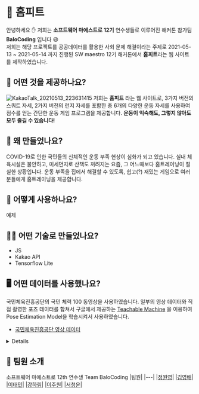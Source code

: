 # :muscle: 홈피트

안녕하세요 :raised_hand: 저희는 **소프트웨어 마에스트로 12기** 연수생들로 이루어진 해커톤 참가팀 **BaloCoding** 입니다 :smiley:   
저희는 해당 프로젝트를 공공데이터를 활용한 사회 문제 해결이라는 주제로
2021-05-13 ~ 2021-05-14 까지 진행된 SW maestro 12기 해커톤에서 **홈피트**라는 웹 사이트를 제작하였습니다. 

## 🤔 어떤 것을 제공하나요?

![KakaoTalk_20210513_223631415](https://user-images.githubusercontent.com/38045080/118143606-81017980-b446-11eb-907f-8c37191c576b.png)
저희는 **홈피트** 라는 웹 사이트로, 3가지 버전의 스쿼트 자세, 2가지 버전의 런지 자세를 포함한 총 6개의 다양한 운동 자세를 사용하여 점수를 얻는 간단한 운동 게임 프로그램을 제공합니다. **운동이 익숙해도, 그렇지 않아도 모두 즐길 수 있습니다!**   

## 🙋 왜 만들었나요?

COVID-19로 인한 국민들의 신체적인 운동 부족 현상이 심화가 되고 있습니다. 실내 체육시설은 불안하고, 미세먼지로 산책도 꺼려지는 요즘, 그 어느때보다 홈트레이닝이 절실한 상황입니다. 운동 부족을 집에서 해결할 수 있도록, 쉽고(?) 재밌는 게임으로 여러분들에게 홈트레이닝을 제공합니다.


## 🤷 어떻게 사용하나요?

예제

## 🧑‍💻 어떤 기술로 만들었나요?
- JS
- Kakao API
- Tensorflow Lite

## 🖥 어떤 데이터를 사용했나요?
국민체육진흥공단의 국민 체력 100 동영상을 사용하였습니다.
일부의 영상 데이터와 직접 촬영한 포즈 데이터를 합쳐서 구글에서 제공하는 [Teachable Machine](https://teachablemachine.withgoogle.com/train/pose) 을 이용하여 Pose Estimation Model을 학습시켜서 사용하였습니다.
- [국민체육진흥공단 영상 데이터](https://nfa.kspo.or.kr/front/movie/movieTypeList.do)

<details>
공공데이터에 직접 촬영한 데이터를 추가하여 각 클래스 총 100장씩을 훈련시켰습니다.

![image](https://user-images.githubusercontent.com/38045080/118151361-8236a480-b44e-11eb-9764-c8a8edc7c0dc.png)
</details>

## 🥇 팀원 소개

소프트웨어 마에스트로 12th 연수생 Team BaloCoding
|팀원|
|---|
|[정원영](https://github.com/WonyJeong)|
|[김영배](https://github.com/canoe726)|
|[이태민](https://github.com/koalakid1)|
|[강하림](https://github.com/harimkang)|
|[이주원](https://github.com/wndnjs9878)|
|[서청운](https://github.com/newdeal123)|
